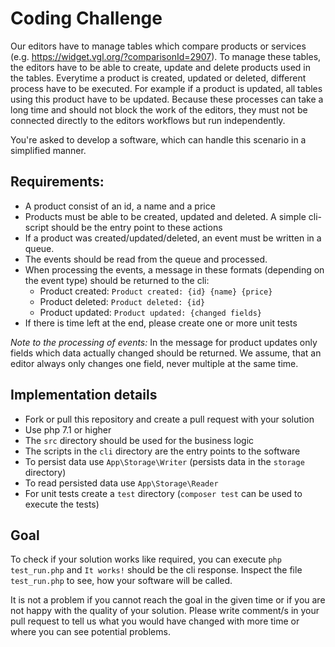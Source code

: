 # Coding Challenge
Our editors have to manage tables which compare products or services (e.g. https://widget.vgl.org/?comparisonId=2907).
To manage these tables, the editors have to be able to create, update and delete products used in the tables.
Everytime a product is created, updated or deleted, different process have to be executed. For example if a product is updated, all tables using this product have to be updated.
Because these processes can take a long time and should not block the work of the editors, they must not be connected directly to the editors workflows but run independently.

You're asked to develop a software, which can handle this scenario in a simplified manner.

## Requirements:
- A product consist of an id, a name and a price
- Products must be able to be created, updated and deleted. A simple cli-script should be the entry point to these actions
- If a product was created/updated/deleted, an event must be written in a queue.
- The events should be read from the queue and processed.
- When processing the events, a message in these formats (depending on the event type) should be returned to the cli:
  - Product created: `Product created: {id} {name} {price}`
  - Product deleted: `Product deleted: {id}`
  - Product updated: `Product updated: {changed fields}`
- If there is time left at the end, please create one or more unit tests

*Note to the processing of events:*
In the message for product updates only fields which data actually changed should be returned. 
We assume, that an editor always only changes one field, never multiple at the same time.

## Implementation details

- Fork or pull this repository and create a pull request with your solution
- Use php 7.1 or higher
- The `src` directory should be used for the business logic
- The scripts in the `cli` directory are the entry points to the software
- To persist data use `App\Storage\Writer` (persists data in the `storage` directory)
- To read persisted data use `App\Storage\Reader`
- For unit tests create a `test` directory (`composer test` can be used to execute the tests)

## Goal
To check if your solution works like required, you can execute `php test_run.php` and `It works!` should be the cli response. 
Inspect the file `test_run.php` to see, how your software will be called.

It is not a problem if you cannot reach the goal in the given time or if you are not happy with the quality of your solution.
Please write comment/s in your pull request to tell us what you would have changed with more time or where you can see potential problems.
